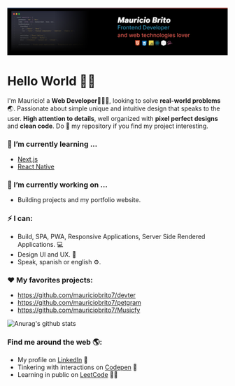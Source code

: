 <!--
**mauriciobrito7/mauriciobrito7** is a ✨ _special_ ✨ repository because its `README.md` (this file) appears on your GitHub profile.

Here are some ideas to get you started:

- 🔭 I’m currently working on ...
- 🌱 I’m currently learning ...
- 👯 I’m looking to collaborate on ...
- 🤔 I’m looking for help with ...
- 💬 Ask me about ...
- 📫 How to reach me: ...
- 😄 Pronouns: ...
- ⚡ Fun fact: ...
-->

![](./img/banner.jpg)

# Hello World 👋🏽

I'm Mauricio! a **Web Developer**👨🏽‍💻, looking to solve **real-world problems**:earth_asia:. Passionate about simple unique and intuitive design that speaks to the user. **High attention to details**, well organized with **pixel perfect designs** and **clean code**. Do :star2: my repository if you find my project interesting.

### 🌱 I’m currently learning ...

- <a  href="https://nextjs.org/">Next.js</a>
- <a  href="https://reactnative.dev/">React Native</a>

### 🔭 I’m currently working on ...

- Building projects and my portfolio website.

### ⚡ I can:

- Build, SPA, PWA, Responsive Applications, Server Side Rendered Applications. 💻
- Design UI and UX. 🎨
- Speak, spanish or english ⚙.

### ❤ My favorites projects:

- https://github.com/mauriciobrito7/devter
- https://github.com/mauriciobrito7/petgram
- https://github.com/mauriciobrito7/Musicfy

![Anurag's github stats](https://github-readme-stats.vercel.app/api?username=mauriciobrito7&show_icons=true&theme=radical)

### Find me around the web 🌎:

- My profile on <a  href="https://www.linkedin.com/in/mauricio-brito-62b0a6140/">LinkedIn</a> 💼
- Tinkering with interactions on <a href="https://codepen.io/MauricioBrito7"> Codepen</a> 🏓
- Learning in public on <a href="https://leetcode.com/mauriciobrito7/">LeetCode</a> ✍🏽
